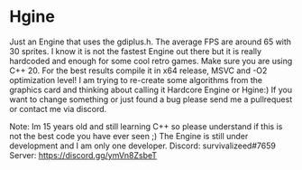 # Hgine
Just an Engine that uses the gdiplus.h. The average FPS are around 65 with 30 sprites. I know it is not the fastest Engine out there but it is really hardcoded and enough for some cool retro games.
Make sure you are using C++ 20. For the best results compile it in x64 release, MSVC and -O2 optimization level! I am trying to re-create some algorithms from the graphics card and thinking about calling it Hardcore Engine or Hgine:) If you want to change something or just found a bug please send me a pullrequest or contact me via discord.

Note:
Im 15 years old and still learning C++ so please understand if this is not the best code you have ever seen ;)
The Engine is still under development and I am only one developer.
Discord: survivalizeed#7659  
Server: https://discord.gg/ymVn8ZsbeT
